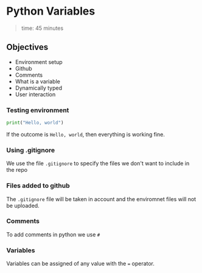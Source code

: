 # Python Variables
> time: 45 minutes

## Objectives
- Environment setup
- Github
- Comments
- What is a variable
- Dynamically typed
- User interaction

### Testing environment

```python
print("Hello, world")
```
If the outcome is `Hello, world`, then everything is working fine.

### Using .gitignore
We use the file `.gitignore` to specify the files we don't want to include in the repo

### Files added to github
The `.gitignore` file will be taken in account and the enviromnet files will not be uploaded.

### Comments
To add comments in python we use `#`

### Variables
Variables can be assigned of any value with the `=` operator.


